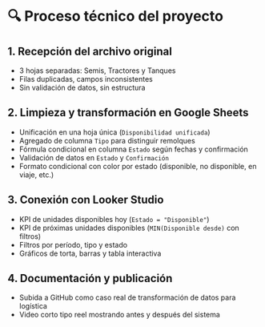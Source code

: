 # 🔍 Proceso técnico del proyecto

## 1. Recepción del archivo original

- 3 hojas separadas: Semis, Tractores y Tanques
- Filas duplicadas, campos inconsistentes
- Sin validación de datos, sin estructura

## 2. Limpieza y transformación en Google Sheets

- Unificación en una hoja única (`Disponibilidad unificada`)
- Agregado de columna `Tipo` para distinguir remolques
- Fórmula condicional en columna `Estado` según fechas y confirmación
- Validación de datos en `Estado` y `Confirmación`
- Formato condicional con color por estado (disponible, no disponible, en viaje, etc.)

## 3. Conexión con Looker Studio

- KPI de unidades disponibles hoy (`Estado = "Disponible"`)
- KPI de próximas unidades disponibles (`MIN(Disponible desde)` con filtros)
- Filtros por período, tipo y estado
- Gráficos de torta, barras y tabla interactiva

## 4. Documentación y publicación

- Subida a GitHub como caso real de transformación de datos para logística
- Video corto tipo reel mostrando antes y después del sistema
